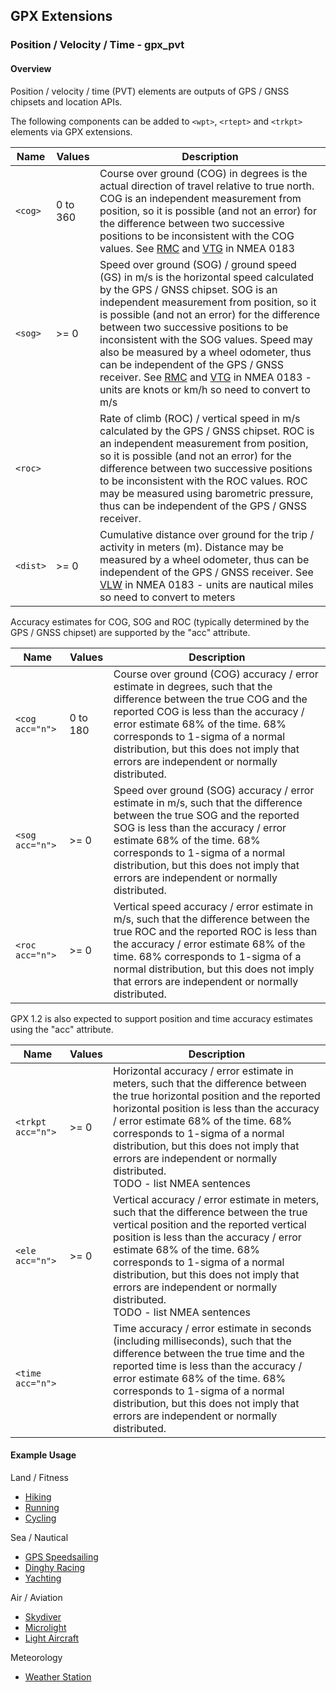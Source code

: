 ## GPX Extensions

### Position / Velocity / Time - gpx_pvt

#### Overview

Position / velocity / time (PVT) elements are outputs of GPS / GNSS chipsets and location APIs.

The following components can be added to `<wpt>`, `<rtept>` and `<trkpt>` elements via GPX extensions.

| Name     | Values   | Description                                                  |
| -------- | -------- | ------------------------------------------------------------ |
| `<cog>`  | 0 to 360 | Course over ground (COG) in degrees is the actual direction of travel relative to true north. COG is an independent measurement from position, so it is possible (and not an error) for the difference between two successive positions to be inconsistent with the COG values. See [RMC](https://gpsd.gitlab.io/gpsd/NMEA.html#_rmc_recommended_minimum_navigation_information) and [VTG](https://gpsd.gitlab.io/gpsd/NMEA.html#_vtg_track_made_good_and_ground_speed) in NMEA 0183 |
| `<sog>`  | >= 0     | Speed over ground (SOG) / ground speed (GS) in m/s is the horizontal speed calculated by the GPS / GNSS chipset. SOG is an independent measurement from position, so it is possible (and not an error) for the difference between two successive positions to be inconsistent with the SOG values. Speed may also be measured by a wheel odometer, thus can be independent of the GPS / GNSS receiver. See [RMC](https://gpsd.gitlab.io/gpsd/NMEA.html#_rmc_recommended_minimum_navigation_information) and [VTG](https://gpsd.gitlab.io/gpsd/NMEA.html#_vtg_track_made_good_and_ground_speed) in NMEA 0183 - units are knots or km/h so need to convert to m/s |
| `<roc>`  |          | Rate of climb (ROC) / vertical speed in m/s calculated by the GPS / GNSS chipset. ROC is an independent measurement from position, so it is possible (and not an error) for the difference between two successive positions to be inconsistent with the ROC values. ROC may be measured using barometric pressure, thus can be independent of the GPS / GNSS receiver. |
| `<dist>` | >= 0     | Cumulative distance over ground for the trip / activity in meters (m). Distance may be measured by a wheel odometer, thus can be independent of the GPS / GNSS receiver. See [VLW](https://gpsd.gitlab.io/gpsd/NMEA.html#_vlw_distance_traveled_through_water) in NMEA 0183 - units are nautical miles so need to convert to meters |

Accuracy estimates for COG, SOG and ROC (typically determined by the GPS / GNSS chipset) are supported by the "acc" attribute.

| Name             | Values   | Description                                                  |
| ---------------- | -------- | ------------------------------------------------------------ |
| `<cog acc="n">`  | 0 to 180 | Course over ground (COG) accuracy / error estimate in degrees, such that the difference between the true COG and the reported COG is less than the accuracy / error estimate 68% of the time. 68% corresponds to 1-sigma of a normal distribution, but this does not imply that errors are independent or normally distributed. |
| `<sog  acc="n">` | >= 0     | Speed over ground (SOG) accuracy / error estimate in m/s, such that the difference between the true SOG and the reported SOG is less than the accuracy / error estimate 68% of the time. 68% corresponds to 1-sigma of a normal distribution, but this does not imply that errors are independent or normally distributed. |
| `<roc  acc="n">` | >= 0     | Vertical speed accuracy / error estimate in m/s, such that the difference between the true ROC and the reported ROC is less than the accuracy / error estimate 68% of the time. 68% corresponds to 1-sigma of a normal distribution, but this does not imply that errors are independent or normally distributed. |

GPX 1.2 is also expected to support position and time accuracy estimates using the "acc" attribute.

| Name              | Values | Description                                                  |
| ----------------- | ------ | ------------------------------------------------------------ |
| `<trkpt acc="n">` | >= 0   | Horizontal accuracy / error estimate in meters, such that the difference between the true horizontal position and the reported horizontal position is less than the accuracy / error estimate 68% of the time. 68% corresponds to 1-sigma of a normal distribution, but this does not imply that errors are independent or normally distributed.<br />TODO - list NMEA sentences |
| `<ele acc="n">`   | >= 0   | Vertical accuracy / error estimate in meters, such that the difference between the true vertical position and the reported vertical position is less than the accuracy / error estimate 68% of the time. 68% corresponds to 1-sigma of a normal distribution, but this does not imply that errors are independent or normally distributed.<br />TODO - list NMEA sentences |
| `<time acc="n">`  |        | Time accuracy / error estimate in seconds (including milliseconds), such that the difference between the true time and the reported time is less than the accuracy / error estimate 68% of the time. 68% corresponds to 1-sigma of a normal distribution, but this does not imply that errors are independent or normally distributed. |



#### Example Usage

Land / Fitness

- [Hiking](../examples/fit/hiking.md)
- [Running](../examples/fit/running.md)
- [Cycling](../examples/fit/cycling.md)

Sea / Nautical

- [GPS Speedsailing](../examples/sea/gpsss.md)
- [Dinghy Racing](../examples/sea/dinghy.md)
- [Yachting](../examples/sea/yacht.md)

Air / Aviation

- [Skydiver](../examples/air/skydiver.md)
- [Microlight](../examples/air/microlight.md)
- [Light Aircraft](../examples/air/aircraft.md) 

Meteorology

- [Weather Station](../examples/met/weather.md)

